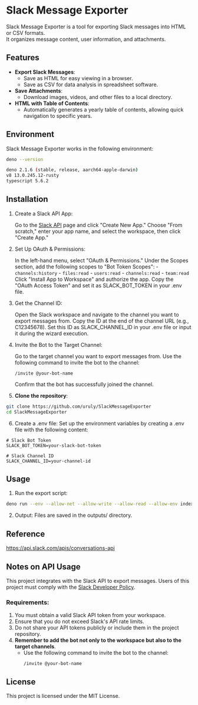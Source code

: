# Slack Message Exporter

Slack Message Exporter is a tool for exporting Slack messages into HTML or CSV formats.  
It organizes message content, user information, and attachments.


## Features

- **Export Slack Messages**:
  - Save as HTML for easy viewing in a browser.
  - Save as CSV for data analysis in spreadsheet software.
- **Save Attachments**:
  - Download images, videos, and other files to a local directory.
- **HTML with Table of Contents**:
  - Automatically generates a yearly table of contents, allowing quick navigation to specific years.

## Environment

Slack Message Exporter works in the following environment:
```bash
deno --version

deno 2.1.6 (stable, release, aarch64-apple-darwin)
v8 13.0.245.12-rusty
typescript 5.6.2
```

## Installation

1. Create a Slack API App:

    Go to the [Slack API](https://api.slack.com/apps) page and click "Create New App."
    Choose "From scratch," enter your app name, and select the workspace, then click "Create App."

2. Set Up OAuth & Permissions:

    In the left-hand menu, select "OAuth & Permissions."
    Under the Scopes section, add the following scopes to "Bot Token Scopes":
        - `channels:history`
        - `files:read`
        - `users:read`
        - `channels:read`
        - `team:read`
    Click "Install App to Workspace" and authorize the app.
    Copy the "OAuth Access Token" and set it as SLACK_BOT_TOKEN in your .env file.

3. Get the Channel ID:

    Open the Slack workspace and navigate to the channel you want to export messages from.
    Copy the ID at the end of the channel URL (e.g., C12345678).
    Set this ID as SLACK_CHANNEL_ID in your .env file or input it during the wizard execution.

4. Invite the Bot to the Target Channel:

    Go to the target channel you want to export messages from.
    Use the following command to invite the bot to the channel:
     ```plaintext
     /invite @your-bot-name
     ```
    Confirm that the bot has successfully joined the channel.

5. **Clone the repository**:

```bash
git clone https://github.com/uruly/SlackMessageExporter
cd SlackMessageExporter
```

6. Create a .env file: Set up the environment variables by creating a .env file with the following content:

```
# Slack Bot Token
SLACK_BOT_TOKEN=your-slack-bot-token

# Slack Channel ID
SLACK_CHANNEL_ID=your-channel-id
```


## Usage

1. Run the export script:
```bash
deno run --env --allow-net --allow-write --allow-read --allow-env index.ts
```

2. Output:
Files are saved in the outputs/ directory.


## Reference

https://api.slack.com/apis/conversations-api

## Notes on API Usage

This project integrates with the Slack API to export messages. Users of this project must comply with the [Slack Developer Policy](https://api.slack.com/terms).

### Requirements:

1. You must obtain a valid Slack API token from your workspace.
2. Ensure that you do not exceed Slack's API rate limits.
3. Do not share your API tokens publicly or include them in the project repository.
4. **Remember to add the bot not only to the workspace but also to the target channels**.
   - Use the following command to invite the bot to the channel:
     ```plaintext
     /invite @your-bot-name
     ```


## License

This project is licensed under the MIT License.